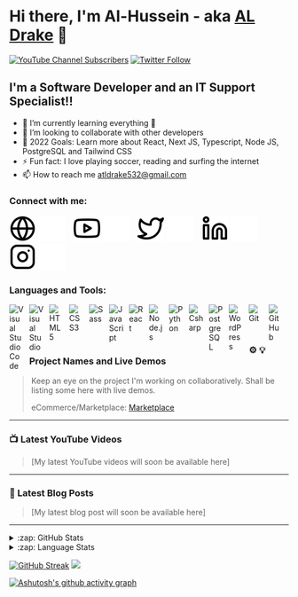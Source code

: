 # Hi there, I'm Al-Hussein - aka [AL Drake][youtube] 👋 

[![YouTube Channel Subscribers](https://img.shields.io/youtube/channel/subscribers/UCc19yVrMKZ9tCy40hWEc3BA?style=for-the-badge)][youtube]
[![Twitter Follow](https://img.shields.io/twitter/follow/al_drake3?style=for-the-badge)](https://twitter.com/al_drake3)



## I'm a Software Developer and an IT Support Specialist!!


- 🌱 I’m currently learning everything 🤣
- 👯 I’m looking to collaborate with other developers
- 🥅 2022 Goals: Learn more about React, Next JS, Typescript, Node JS, PostgreSQL and Tailwind CSS
- ⚡ Fun fact: I love playing soccer, reading and surfing the internet
- 📫 How to reach me atldrake532@gmail.com

### Connect with me:

[![website](./img/globe-light.svg)](mailto:atldrake532@gmail.com)
[![website](./img/globe-dark.svg)](mailto:atldrake532@gmail.com)
&nbsp;&nbsp;
[![website](./img/youtube-light.svg)](https://www.youtube.com/channel/UCc19yVrMKZ9tCy40hWEc3BA)
[![website](./img/youtube-dark.svg)](https://www.youtube.com/channel/UCc19yVrMKZ9tCy40hWEc3BA)
&nbsp;&nbsp;
[![website](./img/twitter-light.svg)](https://twitter.com/al_drake3)
[![website](./img/twitter-dark.svg)](https://twitter.com/al_drake3)
&nbsp;&nbsp;
[![website](./img/linkedin-light.svg)](https://www.linkedin.com/in/al-hussein-abubakar/)
[![website](./img/linkedin-dark.svg)](https://www.linkedin.com/in/al-hussein-abubakar/)
&nbsp;&nbsp;
[![website](./img/instagram-light.svg)](https://instagram.com/al_drake3)
[![website](./img/instagram-dark.svg)](https://instagram.com/al_drake3)

### Languages and Tools:

<img align="left" alt="Visual Studio Code" width="26px" src="https://cdn.jsdelivr.net/gh/devicons/devicon/icons/vscode/vscode-original.svg" style="padding-right:10px;" />
<img align="left" alt="Visual Studio" width="26px" src="https://cdn.jsdelivr.net/gh/devicons/devicon/icons/visualstudio/visualstudio-plain.svg" style="padding-right:10px;" />
<img align="left" alt="HTML5" width="26px" src="https://cdn.jsdelivr.net/gh/devicons/devicon/icons/html5/html5-original.svg" style="padding-right:10px;" />
<img align="left" alt="CSS3" width="26px" src="https://cdn.jsdelivr.net/gh/devicons/devicon/icons/css3/css3-original.svg" style="padding-right:10px;" />
<img align="left" alt="Sass" width="26px" src="https://cdn.jsdelivr.net/gh/devicons/devicon/icons/sass/sass-original.svg" style="padding-right:10px;" />
<img align="left" alt="JavaScript" width="26px" src="https://cdn.jsdelivr.net/gh/devicons/devicon/icons/javascript/javascript-original.svg" style="padding-right:10px;" />
<img align="left" alt="React" width="26px" src="https://cdn.jsdelivr.net/gh/devicons/devicon/icons/react/react-original.svg" style="padding-right:10px;" />
<img align="left" alt="Node.js" width="26px" src="https://cdn.jsdelivr.net/gh/devicons/devicon/icons/nodejs/nodejs-original.svg" style="padding-right:10px;" />
<img align="left" alt="Python" width="26px" src="https://cdn.jsdelivr.net/gh/devicons/devicon/icons/python/python-original.svg" style="padding-right:10px;" />
<img align="left" alt="Csharp" width="26px" src="https://cdn.jsdelivr.net/gh/devicons/devicon/icons/csharp/csharp-original.svg" style="padding-right:10px;" />
<img align="left" alt="PostgreSQL" width="26px" src="https://cdn.jsdelivr.net/gh/devicons/devicon/icons/postgresql/postgresql-plain.svg" style="padding-right:10px;" />
<img align="left" alt="WordPress" width="26px" src="https://cdn.jsdelivr.net/gh/devicons/devicon/icons/wordpress/wordpress-original.svg" style="padding-right:10px;" />
<img align="left" alt="Git" width="26px" src="https://cdn.jsdelivr.net/gh/devicons/devicon/icons/git/git-original.svg" style="padding-right:10px;" />
<img align="left" alt="GitHub" width="26px" src="https://user-images.githubusercontent.com/3369400/139447912-e0f43f33-6d9f-45f8-be46-2df5bbc91289.png" style="padding-right:10px;" />
<br />
<br />

---

### ⚙️ 💡 Project Names and Live Demos


<!-- PROJECTS:START -->
> Keep an eye on the project I'm working on collaboratively. Shall be listing some here with live demos.
> <!-- If you have the project hosted somewhere, include the link here. -->
> eCommerce/Marketplace: [Marketplace](https://staging.d3o0f92tyu6euq.amplifyapp.com/)

---

### 📺 Latest YouTube Videos

<!-- YOUTUBE:START -->
> [My latest YouTube videos will soon be available here]

---

### 📕 Latest Blog Posts

<!-- BLOG-POST-LIST:START -->
> [My latest blog post will soon be available here]

---
 <details>
 <summary>:zap: GitHub Stats</summary>

  [![My GitHub Stats](https://github-readme-stats.vercel.app/api/?username=al-husayn&count_private=true&theme=cobalt2&showicons=true)]()
  </details>
 <details>
 <summary>:zap: Language Stats</summary>

 [![My GitHub Language Stats](https://github-readme-stats.vercel.app/api/top-langs/?username=al-husayn&langs_count=5&theme=cobalt2)]()
 </details>

[![GitHub Streak](https://github-readme-streak-stats.herokuapp.com/?user=al-husayn&theme=cobalt2)](https://git.io/streak-stats)
![](https://komarev.com/ghpvc/?username=al-husayn&color=green)

[![Ashutosh's github activity graph](https://activity-graph.herokuapp.com/graph?username=al-husayn&theme=cobalt2)](https://github.com/ashutosh00710/github-readme-activity-graph)
 

[twitter]: https://twitter.com/al_drake3
[youtube]:https://www.youtube.com/channel/UCc19yVrMKZ9tCy40hWEc3BA
[instagram]: https://instagram.com/al_drake3
[linkedin]: https://www.linkedin.com/in/al-hussein-abubakar/
